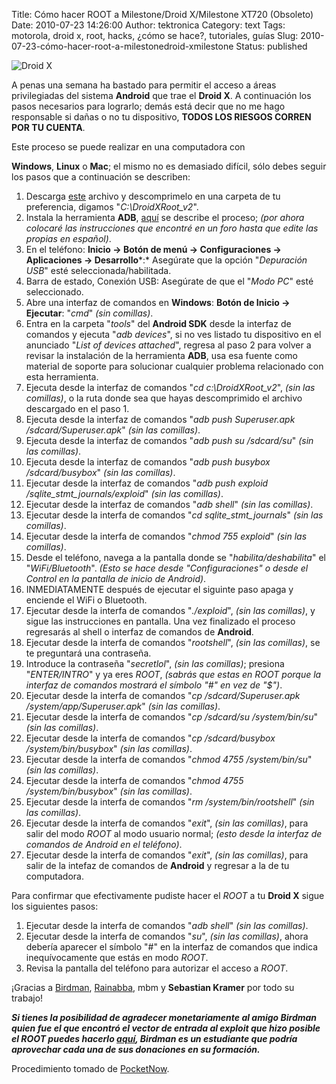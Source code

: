 Title: Cómo hacer ROOT a Milestone/Droid X/Milestone XT720 (Obsoleto)
Date: 2010-07-23 14:26:00
Author: tektronica
Category: text
Tags: motorola, droid x, root, hacks, ¿cómo se hace?, tutoriales, guías
Slug: 2010-07-23-cómo-hacer-root-a-milestonedroid-xmilestone
Status: published

![Droid
X](http://img.skitch.com/20100723-mpj4xn1rmqiww4in8pfkhfuesi.png)



</p>

A penas una semana ha bastado para permitir el acceso a áreas
privilegiadas del sistema **Android** que trae el **Droid X**. A
continuación los pasos necesarios para lograrlo; demás está decir que no
me hago responsable si dañas o no tu dispositivo, **TODOS LOS RIESGOS
CORREN POR TU CUENTA**.



</p>

<!-- more -->Este proceso se puede realizar en una computadora con
**Windows**, **Linux** o **Mac**; el mismo no es demasiado difícil, sólo
debes seguir los pasos que a continuación se describen:



</p>

1.  Descarga [este](http://cl.ly/1kbB "DroidXRoot_v2.zip") archivo y
    descomprimelo en una carpeta de tu preferencia, digamos
    "*C:\\DroidXRoot\_v2*".
2.  Instala la herramienta **ADB**,
    [aquí](http://alldroid.org/Default.aspx?tabid=40&g=posts&m=5167&#post5167)
    se describe el proceso; *(por ahora colocaré las instrucciones que
    encontré en un foro hasta que edite las propias en español)*.
3.  En el teléfono: **Inicio -\> Botón de menú -\> Configuraciones -\>
    Aplicaciones -\> Desarrollo***:* Asegúrate que la opción
    "*Depuración USB*" esté seleccionada/habilitada.
4.  Barra de estado, Conexión USB: Asegúrate de que el "*Modo PC*" esté
    seleccionado.
5.  Abre una interfaz de comandos en **Windows**: **Botón de Inicio -\>
    Ejecutar**: "*cmd*" *(sin comillas)*.
6.  Entra en la carpeta "*tools*" del **Android SDK** desde la interfaz
    de comandos y ejecuta "*adb devices*", si no ves listado tu
    dispositivo en el anunciado "*List of devices attached*", regresa al
    paso 2 para volver a revisar la instalación de la herramienta
    **ADB**, usa esa fuente como material de soporte para solucionar
    cualquier problema relacionado con esta herramienta.
7.  Ejecuta desde la interfaz de comandos "*cd c:\\DroidXRoot\_v2*",
    *(sin las comillas)*, o la ruta donde sea que hayas descomprimido el
    archivo descargado en el paso 1.
8.  Ejecuta desde la interfaz de comandos "*adb push Superuser.apk
    /sdcard/Superuser.apk*" *(sin las comillas)*.
9.  Ejecuta desde la interfaz de comandos "*adb push su /sdcard/su*"
    *(sin las comillas)*.
10. Ejecuta desde la interfaz de comandos "*adb push busybox
    /sdcard/busybox*" *(sin las comillas)*.
11. Ejecutar desde la interfaz de comandos "*adb push exploid
    /sqlite\_stmt\_journals/exploid*" *(sin las comillas)*.
12. Ejecutar desde la interfaz de comandos "*adb shell*" *(sin las
    comillas)*.
13. Ejecutar desde la interfa de comandos "*cd sqlite\_stmt\_journals*"
    *(sin las comillas)*.
14. Ejecutar desde la interfa de comandos "*chmod 755 exploid*" *(sin
    las comillas)*.
15. Desde el teléfono, navega a la pantalla donde se
    "*habilita/deshabilita*" el "*WiFi/Bluetooth*". *(Esto se hace desde
    "Configuraciones" o desde el Control en la pantalla de inicio de
    Android)*.
16. INMEDIATAMENTE después de ejecutar el siguinte paso apaga y enciende
    el WiFi o Bluetooth.
17. Ejecutar desde la interfa de comandos "*./exploid*", *(sin las
    comillas)*, y sigue las instrucciones en pantalla. Una vez
    finalizado el proceso regresarás al shell o interfaz de comandos de
    **Android**.
18. Ejecutar desde la interfa de comandos "*rootshell*", *(sin las
    comillas)*, se te preguntará una contraseña.
19. Introduce la contraseña "*secretlol*", *(sin las comillas)*;
    presiona "*ENTER/INTRO*" y ya eres *ROOT*, *(sabrás que estas en
    ROOT porque la interfaz de comandos mostrará el símbolo "\#" en vez
    de "\$")*.
20. Ejecutar desde la interfa de comandos "*cp /sdcard/Superuser.apk
    /system/app/Superuser.apk*" *(sin las comillas)*.
21. Ejecutar desde la interfa de comandos "*cp /sdcard/su
    /system/bin/su*" *(sin las comillas)*.
22. Ejecutar desde la interfa de comandos "*cp /sdcard/busybox
    /system/bin/busybox*" *(sin las comillas)*.
23. Ejecutar desde la interfa de comandos "*chmod 4755 /system/bin/su*"
    *(sin las comillas)*.
24. Ejecutar desde la interfa de comandos "*chmod 4755
    /system/bin/busybox*" *(sin las comillas)*.
25. Ejecutar desde la interfa de comandos "*rm /system/bin/rootshell*"
    *(sin las comillas)*.
26. Ejecutar desde la interfa de comandos "*exit*", *(sin las
    comillas)*, para salir del modo *ROOT* al modo usuario normal;
    *(esto desde la interfaz de comandos de Android en el teléfono)*.
27. Ejecutar desde la interfa de comandos "*exit*", *(sin las
    comillas)*, para salir de la intefaz de comandos de **Android** y
    regresar a la de tu computadora.

  
Para confirmar que efectivamente pudiste hacer el *ROOT* a tu **Droid
X** sigue los siguientes pasos:



</p>

1.  Ejecutar desde la interfa de comandos "*adb shell*" *(sin las
    comillas)*.
2.  Ejecutar desde la interfa de comandos "*su*", *(sin las comillas)*,
    ahora debería aparecer el símbolo "\#" en la interfaz de comandos
    que indica inequívocamente que estás en modo *ROOT*.
3.  Revisa la pantalla del teléfono para autorizar el acceso a *ROOT*.

¡Gracias a [Birdman](http://stevenbird.info/),
[Rainabba](http://rainabba.blogspot.com/), mbm y **Sebastian Kramer**
por todo su trabajo!



</p>

***Si tienes la posibilidad de agradecer monetariamente al amigo Birdman
quien fue el que encontró el vector de entrada al exploit que hizo
posible el ROOT puedes hacerlo
[aquí](https://www.paypal.com/us/cgi-bin/webscr?cmd=_flow&SESSION=wogCs6jZomawVBKrkiFbIlqyR-Ms4ClFOSG3RWH7Zx-NAqMni8ruHFHDI8G&dispatch=5885d80a13c0db1f8e263663d3faee8d66edfb0b39be7838e3b204755610594d "Hacer Donación"),
Birdman es un estudiante que podría aprovechar cada una de sus
donaciones en su formación.***



</p>

Procedimiento tomado de
[PocketNow](http://pocketnow.com/tweaks-hacks/how-to-root-the-droid-x "PocketNow").

</p>

